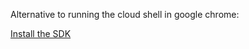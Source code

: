 
Alternative to running the cloud shell in google chrome:

[Install the SDK](https://cloud.google.com/sdk/docs/#install_the_latest_cloud_tools_version_cloudsdk_current_version)

